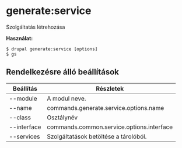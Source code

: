 # generate:service
Szolgáltatás létrehozása

**Használat:**
```
$ drupal generate:service [options] 
$ gs  
```

## Rendelkezésre álló beállítások
Beállítás | Részletek
-------|-------------
--module | A modul neve.
--name | commands.generate.service.options.name
--class | Osztálynév
--interface | commands.common.service.options.interface
--services | Szolgáltatások betöltése a tárolóból.
